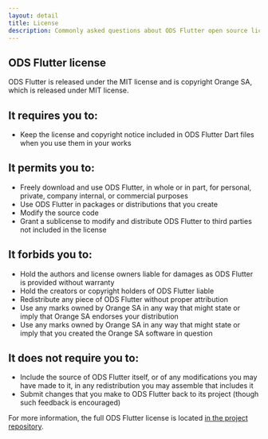 ```yaml
---
layout: detail
title: License
description: Commonly asked questions about ODS Flutter open source license.
---
```


## ODS Flutter license

ODS Flutter is released under the MIT license and is copyright Orange SA, which is released under MIT license.

## It requires you to:

- Keep the license and copyright notice included in ODS Flutter Dart files when you use them in your works

## It permits you to:

- Freely download and use ODS Flutter, in whole or in part, for personal, private, company internal, or commercial purposes
- Use ODS Flutter in packages or distributions that you create
- Modify the source code
- Grant a sublicense to modify and distribute ODS Flutter to third parties not included in the license

## It forbids you to:

- Hold the authors and license owners liable for damages as ODS Flutter is provided without warranty
- Hold the creators or copyright holders of ODS Flutter liable
- Redistribute any piece of ODS Flutter without proper attribution
- Use any marks owned by Orange SA in any way that might state or imply that Orange SA endorses your distribution
- Use any marks owned by Orange SA in any way that might state or imply that you created the Orange SA software in question

## It does not require you to:

- Include the source of ODS Flutter itself, or of any modifications you may have made to it, in any redistribution you may assemble that includes it
- Submit changes that you make to ODS Flutter back to its project (though such feedback is encouraged)

For more information, the full ODS Flutter license is located [in the project repository](https://github.com/Orange-OpenSource/ods-flutter/blob/main/LICENSE).
